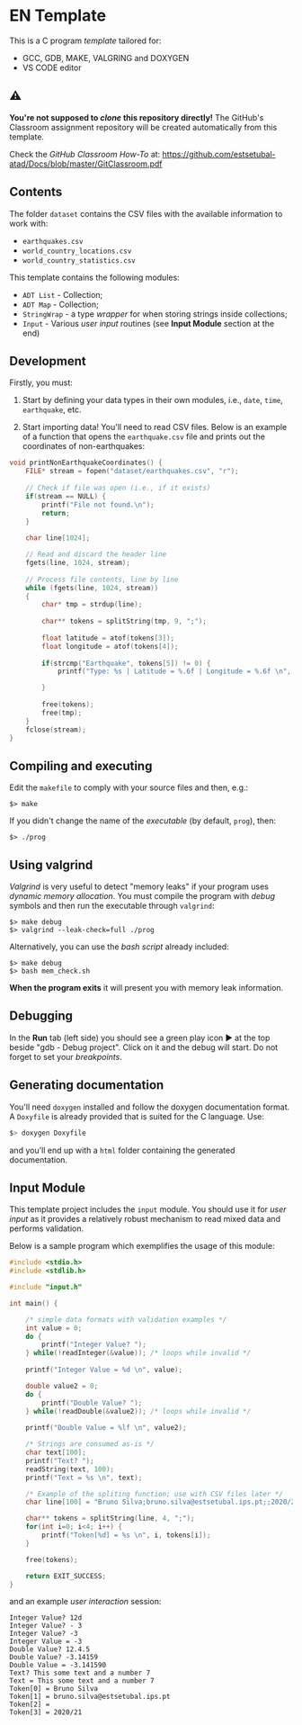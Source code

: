 # EN Template

This is a C program *template* tailored for:

- GCC, GDB, MAKE, VALGRING and DOXYGEN
- VS CODE editor


## :warning: 

**You're not supposed to *clone* this repository directly!** The GitHub's Classroom assignment repository will be created automatically from this template. 

Check the *GitHub Classroom How-To* at: <https://github.com/estsetubal-atad/Docs/blob/master/GitClassroom.pdf>

## Contents

The folder `dataset` contains the CSV files with the available information to work with:

- `earthquakes.csv`
- `world_country_locations.csv`
- `world_country_statistics.csv`

This template contains the following modules:

- `ADT List` - Collection;
- `ADT Map` - Collection;
- `StringWrap` - a type *wrapper* for when storing strings inside collections; 
- `Input` - Various *user input* routines (see **Input Module** section at the end)


## Development

Firstly, you must:

1. Start by defining your data types in their own modules, i.e., `date`, `time`, `earthquake`, etc.

2. Start importing data! You'll need to read CSV files. Below is an example of a function that opens the `earthquake.csv` file and prints out the coordinates of non-earthquakes:

```cpp
void printNonEarthquakeCoordinates() {
    FILE* stream = fopen("dataset/earthquakes.csv", "r");
    
    // Check if file was open (i.e., if it exists)
    if(stream == NULL) {
        printf("File not found.\n");
        return;
    }
    
    char line[1024];

    // Read and discard the header line
    fgets(line, 1024, stream);
    
    // Process file contents, line by line
    while (fgets(line, 1024, stream))
    {
        char* tmp = strdup(line);
        
        char** tokens = splitString(tmp, 9, ";");
        
        float latitude = atof(tokens[3]);
        float longitude = atof(tokens[4]);
        
        if(strcmp("Earthquake", tokens[5]) != 0) {
            printf("Type: %s | Latitude = %.6f | Longitude = %.6f \n", tokens[5], latitude, longitude);

        }
        
        free(tokens);
        free(tmp);
    }
    fclose(stream);
}
```

## Compiling and executing

Edit the `makefile` to comply with your source files and then, e.g.:

```console
$> make
```

If you didn't change the name of the *executable* (by default, `prog`), then:

```console
$> ./prog
```

## Using valgrind

*Valgrind* is very useful to detect "memory leaks" if your program uses *dynamic memory allocation*. You must compile the program with *debug* symbols and then run the executable through `valgrind`:

```console
$> make debug
$> valgrind --leak-check=full ./prog 
```

Alternatively, you can use the *bash script* already included:

```console
$> make debug
$> bash mem_check.sh
```

**When the program exits** it will present you with memory leak information.

## Debugging

In the **Run** tab (left side) you should see a green play icon ▶️ at the top beside "gdb - Debug project". Click on it and the debug will start. Do not forget to set your *breakpoints*.

## Generating documentation

You'll need `doxygen` installed and follow the doxygen documentation format. A `Doxyfile` is already provided that is suited for the C language. Use:

```bash
$> doxygen Doxyfile
```

and you'll end up with a `html` folder containing the generated documentation.

## Input Module

This template project includes the `input` module. You should use it for *user input* as it provides a relatively robust mechanism to read mixed data and performs validation.

Below is a sample program which exemplifies the usage of this module:

```cpp
#include <stdio.h>
#include <stdlib.h>

#include "input.h"

int main() {

    /* simple data formats with validation examples */
    int value = 0;
    do {
        printf("Integer Value? ");
    } while(!readInteger(&value)); /* loops while invalid */
        
    printf("Integer Value = %d \n", value);

    double value2 = 0;
    do {
        printf("Double Value? ");
    } while(!readDouble(&value2)); /* loops while invalid */
        
    printf("Double Value = %lf \n", value2);

    /* Strings are consumed as-is */
    char text[100];
    printf("Text? ");
    readString(text, 100);
    printf("Text = %s \n", text);

    /* Example of the spliting function; use with CSV files later */
    char line[100] = "Bruno Silva;bruno.silva@estsetubal.ips.pt;;2020/21";

    char** tokens = splitString(line, 4, ";");
    for(int i=0; i<4; i++) {
        printf("Token[%d] = %s \n", i, tokens[i]);
    }

    free(tokens); 

    return EXIT_SUCCESS;
}
```

and an example *user interaction* session:

```console
Integer Value? 12d
Integer Value? - 3
Integer Value? -3
Integer Value = -3 
Double Value? 12.4.5
Double Value? -3.14159
Double Value = -3.141590 
Text? This some text and a number 7 
Text = This some text and a number 7 
Token[0] = Bruno Silva 
Token[1] = bruno.silva@estsetubal.ips.pt 
Token[2] =  
Token[3] = 2020/21
```
